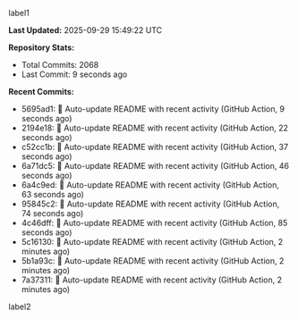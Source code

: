 
label1 
<!-- ACTIVITY_START -->
**Last Updated:** 2025-09-29 15:49:22 UTC

**Repository Stats:**
- Total Commits: 2068
- Last Commit: 9 seconds ago

**Recent Commits:**
- 5695ad1: 🤖 Auto-update README with recent activity (GitHub Action, 9 seconds ago)
- 2194e18: 🤖 Auto-update README with recent activity (GitHub Action, 22 seconds ago)
- c52cc1b: 🤖 Auto-update README with recent activity (GitHub Action, 37 seconds ago)
- 6a71dc5: 🤖 Auto-update README with recent activity (GitHub Action, 46 seconds ago)
- 6a4c9ed: 🤖 Auto-update README with recent activity (GitHub Action, 63 seconds ago)
- 95845c2: 🤖 Auto-update README with recent activity (GitHub Action, 74 seconds ago)
- 4c46dff: 🤖 Auto-update README with recent activity (GitHub Action, 85 seconds ago)
- 5c16130: 🤖 Auto-update README with recent activity (GitHub Action, 2 minutes ago)
- 5b1a93c: 🤖 Auto-update README with recent activity (GitHub Action, 2 minutes ago)
- 7a37311: 🤖 Auto-update README with recent activity (GitHub Action, 2 minutes ago)
<!-- ACTIVITY_END -->

label2
